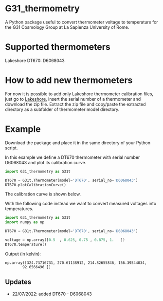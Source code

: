 # G31_thermometry
A Python package useful to convert thermometer voltage to temperature for the G31 Cosmology Group at La Sapienza University of Rome.

# Supported thermometers
Lakeshore DT670:
 D6068043

# How to add new thermometers
For now it is possible to add only Lakeshore thermometer calibration files, just go to [Lakeshore](https://www.lakeshore.com/products/categories/temperature-products/cryogenic-temperature-sensors), insert the serial number of a thermometer and download the zip file. Extract the zip file and copy/paste the extracted directory as a subfolder of thermometer model directory.

# Example
Download the package and place it in the same directory of your Python script.

In this example we define a DT670 thermometer with serial number D6068043 and plot its calibration curve.
```Python
import G31_thermometry as G31t

DT670 = G31t.Thermometer(model='DT670', serial_no='D6068043')
DT670.plotCalibrationCurve()
```
The calibration curve is shown below.

With the following code instead we want to convert measured voltages into temperatures.
```Python
import G31_thermometry as G31t
import numpy as np

DT670 = G31t.Thermometer(model='DT670', serial_no='D6068043')

voltage = np.array([0.5  , 0.625, 0.75 , 0.875, 1.   ])
DT670.temperature()
```
Output (in kelvin):
```
np.array([324.73716731, 270.61138912, 214.82655846, 156.39544034,
        92.6566496 ])
```

## Updates
- 22/07/2022: added DT670 - D6068043
